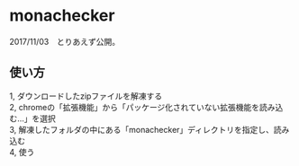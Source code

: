 # monachecker

2017/11/03　とりあえず公開。




## 使い方

1, ダウンロードしたzipファイルを解凍する<br>
2, chromeの「拡張機能」から「パッケージ化されていない拡張機能を読み込む...」を選択<br>
3, 解凍したフォルダの中にある「monachecker」ディレクトリを指定し、読み込む<br>
4, 使う
